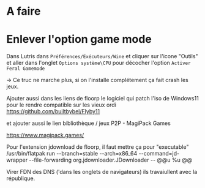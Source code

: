 # A faire

# Enlever l'option game mode

Dans Lutris dans `Préférences/Exécuteurs/Wine` et cliquer sur l'icone "Outils" et aller dans l'onglet `Options système\CPU` pour décocher l'option `Activer Feral Gamemode`

-> Ce truc ne marche plus, si on l'installe complétement ça fait crash les jeux.

Ajouter aussi dans les liens de floorp le logiciel qui patch l'iso de Windows11 pour le rendre compatible sur les vieux ordi
https://github.com/builtbybel/Flyby11

et ajouter aussi le lien bibliothèque / jeux
P2P - MagiPack Games

https://www.magipack.games/





Pour l'extension jdownload de floorp, il faut mettre ça pour "executable"
/usr/bin/flatpak run --branch=stable --arch=x86_64 --command=jd-wrapper --file-forwarding org.jdownloader.JDownloader -- @@u %u @@

Virer FDN des DNS ('dans les onglets de navigateurs) ils travaiullent avec la république.
